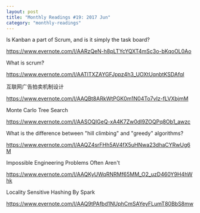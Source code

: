 ```yaml
---
layout: post
title: "Monthly Readings #19: 2017 Jun"
category: "monthly-readings"
---
```


Is Kanban a part of Scrum, and is it simply the task board?

<https://www.evernote.com/l/AARzQeN-h8pLTYcYQXT4mSc3o-bKqoOL0Ao>

What is scrum?

<https://www.evernote.com/l/AATlTXZAYGFJppz4h3_UOXtUqnbtKSDAfqI>

互联网广告拍卖机制设计

<https://www.evernote.com/l/AAQBt8ARkWtPGK0m1N04To7vIz-fLVXbjmM>

Monte Carlo Tree Search

<https://www.evernote.com/l/AASOQIGeQ-xA4K7Zw0dI9ZOQPq8Ob1_awzc>

What is the difference between "hill climbing" and "greedy" algorithms?

<https://www.evernote.com/l/AAQZ4srFHh5AV4fX5uHNwa23dhaCYRwUg6M>

Impossible Engineering Problems Often Aren't

<https://www.evernote.com/l/AAQKyUWqRNRMf65MM_O2_uzD460Y9H4hWhk>

Locality Sensitive Hashing By Spark

<https://www.evernote.com/l/AAQ9tPAfbd1NUphCmSAYeyFLumT80BbS8mw>
